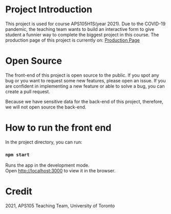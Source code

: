 # Project Introduction

This project is used for course APS105H1S(year 2021). Due to the COVID-19 pandemic, the teaching team wants to build an interactive form to 
give student a funnier way to complete the biggest project in this course. The production page of this project is currently on: 
[Production Page](http://161.35.225.127:8090/)

# Open Source

The front-end of this project is open source to the public. If you spot any bug or you want to request some new features, please open an issue.
If you are confident in implementing a new feature or able to solve a bug, you can create a pull request.

Because we have sensitive data for the back-end of this project, therefore, we will not open source the back-end.

# How to run the front end

In the project directory, you can run:

### `npm start`

Runs the app in the development mode.\
Open [http://localhost:3000](http://localhost:3000) to view it in the browser.

# Credit

2021, APS105 Teaching Team, University of Toronto

